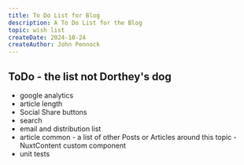 ```yaml
---
title: To Do List for Blog
description: A To Do List for the Blog
topic: wish list
createDate: 2024-10-24
createAuthor: John Pennock
---
```


## ToDo - the list not Dorthey's dog
- google analytics
- article length
- Social Share buttons
- search
- email and distribution list
- article common - a list of other Posts or Articles around this topic - NuxtContent custom component
- unit tests

